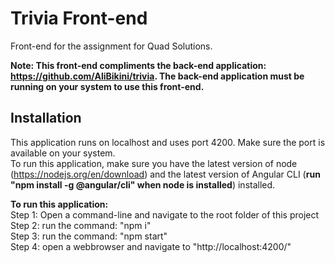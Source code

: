 # Trivia Front-end

Front-end for the assignment for Quad Solutions.  

**Note: This front-end compliments the back-end application: https://github.com/AliBikini/trivia. The back-end application must be running on your system to use this front-end.**

## Installation

This application runs on localhost and uses port 4200. Make sure the port is available on your system.  
To run this application, make sure you have the latest version of node (https://nodejs.org/en/download) and the latest version of Angular CLI (**run "npm install -g @angular/cli" when node is installed**) installed.  

**To run this application:**  
Step 1: Open a command-line and navigate to the root folder of this project  
Step 2: run the command: "npm i"   
Step 3: run the command: "npm start"  
Step 4: open a webbrowser and navigate to "http://localhost:4200/"  
